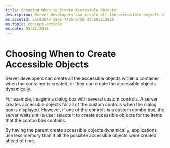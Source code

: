```yaml
---
title: Choosing When to Create Accessible Objects
description: Server developers can create all the accessible objects within a container when the container is created, or they can create the accessible objects dynamically.
ms.assetid: 26c8bb4b-19ec-4fd5-b758-30cb6a513818
ms.topic: concept-article
ms.date: 05/31/2018
---
```


# Choosing When to Create Accessible Objects

Server developers can create all the accessible objects within a container when the container is created, or they can create the accessible objects dynamically.

For example, imagine a dialog box with several custom controls. A server creates accessible objects for all of the custom controls when the dialog box is displayed. However, if one of the controls is a custom combo box, the server waits until a user selects it to create accessible objects for the items that the combo box contains.

By having the parent create accessible objects dynamically, applications use less memory than if all the possible accessible objects were created ahead of time.

 

 




